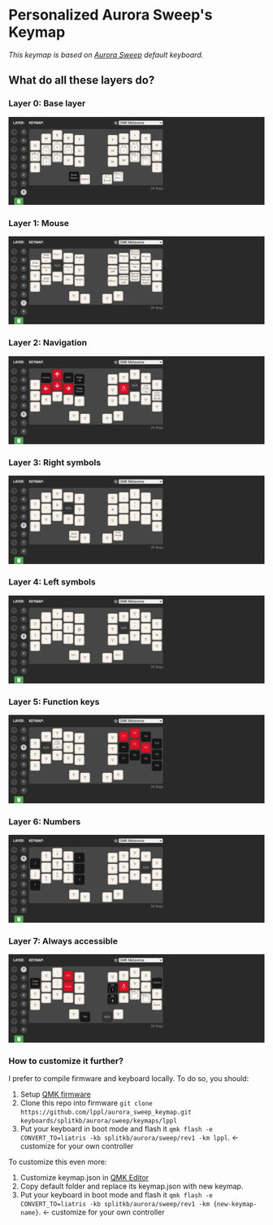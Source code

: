 # Personalized Aurora Sweep's Keymap
_This keymap is based on [Aurora Sweep](https://github.com/qmk/qmk_firmware/tree/master/keyboards/splitkb/aurora/sweep/keymaps/default) default keyboard._

What do all these layers do?
----------------------------

### Layer 0: Base layer

![layer_0.png](layer_0.png)

### Layer 1: Mouse

![layer_1.png](layer_1.png)

### Layer 2: Navigation

![layer_2.png](layer_2.png)

### Layer 3: Right symbols

![layer_3.png](layer_3.png)

### Layer 4: Left symbols

![layer_4.png](layer_4.png)

### Layer 5: Function keys

![layer_5.png](layer_5.png)

### Layer 6: Numbers

![layer_6.png](layer_6.png)

### Layer 7: Always accessible

![layer_7.png](layer_7.png)

### How to customize it further?

I prefer to compile firmware and keyboard locally. To do so, you should:

1. Setup [QMK firmware](https://github.com/qmk/qmk_firmware)
2. Clone this repo into firmware `git clone https://github.com/lppl/aurora_sweep_keymap.git keyboards/splitkb/aurora/sweep/keymaps/lppl`
3. Put your keyboard in boot mode and flash it `qmk flash -e CONVERT_TO=liatris -kb splitkb/aurora/sweep/rev1 -km lppl`. <- customize for your own controller

To customize this even more:
1. Customize keymap.json in [QMK Editor](https://config.qmk.fm/#/splitkb/aurora/sweep/rev1/LAYOUT_split_3x5_2)
2. Copy default folder and replace its keymap.json with new keymap.
3. Put your keyboard in boot mode and flash it `qmk flash -e CONVERT_TO=liatris -kb splitkb/aurora/sweep/rev1 -km {new-keymap-name}`. <- customize for your own controller
